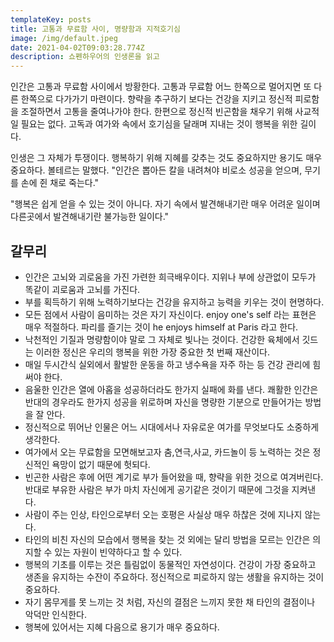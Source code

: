 ```yaml
---
templateKey: posts
title: 고통과 무료함 사이, 명량함과 지적호기심
image: /img/default.jpeg
date: 2021-04-02T09:03:28.774Z
description: 쇼펜하우어의 인생론을 읽고
---
```

인간은 고통과 무료함 사이에서 방황한다. 고통과 무료함 어느 한쪽으로 멀어지면 또 다른 한쪽으로 다가가기 마련이다. 향략을 추구하기 보다는 건강을 지키고 정신적 피로함을 조절하면서 고통을 줄여나가야 한다. 한편으로 정신적 빈곤함을 채우기 위해 사교적일 필요는 없다. 고독과 여가와 속에서 호기심을 달래며 지내는 것이 행복을 위한 길이다. 

인생은 그 자체가 투쟁이다. 행복하기 위해 지혜를 갖추는 것도 중요하지만 용기도 매우 중요하다. 볼테르는 말했다. "인간은 뽑아든 칼을 내려쳐야 비로소 성공을 얻으며, 무기를 손에 쥔 채로 죽는다." 

"행복은 쉽게 얻을 수 있는 것이 아니다. 자기 속에서 발견해내기란 매우 어려운 일이며 다른곳에서 발견해내기란 불가능한 일이다."

## 갈무리

- 인간은 고뇌와 괴로움을 가진 가련한 희극배우이다. 지위나 부에 상관없이 모두가 똑같이 괴로움과 고뇌를 가진다.
- 부를 획득하기 위해 노력하기보다는 건강을 유지하고 능력을 키우는 것이 현명하다.
- 모든 점에서 사람이 음미하는 것은 자기 자신이다. enjoy one's self 라는 표현은 매우 적절하다. 파리를 즐기는 것이 he enjoys himself at Paris 라고 한다.
- 낙천적인 기질과 명량함이야 말로 그 자체로 빛나는 것이다. 건강한 육체에서 깃드는 이러한 정신은 우리의 행복을 위한 가장 중요한 첫 번째 재산이다.
- 매일 두시간식 실외에서 활발한 운동을 하고 냉수욕을 자주 하는 등 건강 관리에 힘써야 한다.
- 음울한 인간은 열에 아홉을 성공하더라도 한가지 실패에 화를 낸다. 쾌활한 인간은 반대의 경우라도 한가지 성공을 위로하며 자신을 명량한 기분으로 만들어가는 방법을 잘 안다.
- 정신적으로 뛰어난 인물은 어느 시대에서나 자유로운 여가를 무엇보다도 소중하게 생각한다.
- 여가에서 오는 무료함을 모면해보고자 춤,연극,사교, 카드놀이 등 노력하는 것은 정신적인 욕망이 없기 때문에 헛되다.
- 빈곤한 사람은 후에 어떤 계기로 부가 들어왔을 때, 향략을 위한 것으로 여겨버린다. 반대로 부유한 사람은 부가 마치 자신에게 공기같은 것이기 때문에 그것을 지켜낸다.
- 사람이 주는 인상, 타인으로부터 오는 호평은 사실상 매우 하찮은 것에 지나지 않는다.
- 타인의 비친 자신의 모습에서 행복을 찾는 것 외에는 달리 방법을 모르는 인간은 의지할 수 있는 자원이 빈약하다고 할 수 있다.
- 행복의 기초를 이루는 것은 틀림없이 동물적인 자연성이다. 건강이 가장 중요하고 생존을 유지하는 수잔이 주요하다. 정신적으로 피로하지 않는 생활을 유지하는 것이 중요하다.
- 자기 몸무게를 못 느끼는 것 처럼, 자신의 결점은 느끼지 못한 채 타인의 결점이나 악덕만 인식한다.
- 행복에 있어서는 지혜 다음으로 용기가 매우 중요하다.